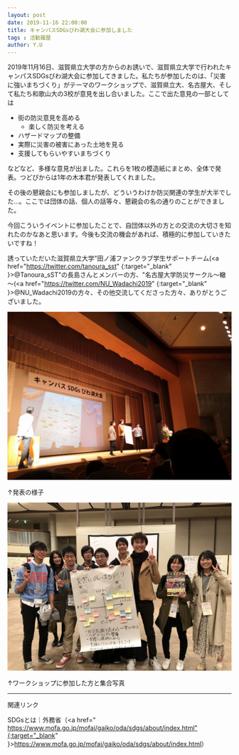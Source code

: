 ```yaml
---
layout: post
date: 2019-11-16 22:00:00
title: キャンパスSDGsびわ湖大会に参加しました
tags : 活動履歴
author: Y.U
---
```




2019年11月16日、滋賀県立大学の方からのお誘いで、滋賀県立大学で行われたキャンパスSDGsびわ湖大会に参加してきました。私たちが参加したのは、「災害に強いまちづくり」がテーマのワークショップで、滋賀県立大、名古屋大、そして私たち和歌山大の3校が意見を出し合いました。ここで出た意見の一部としては
<!--more-->
- 街の防災意見を高める
  - 楽しく防災を考える
- ハザードマップの整備
- 実際に災害の被害にあった土地を見る
- 支援してもらいやすいまちづくり

などなど、多様な意見が出ました。これらを1枚の模造紙にまとめ、全体で発表。つどぴからは1年の木本君が発表してくれました。

その後の懇親会にも参加しましたが、どういうわけか防災関連の学生が大半でした...。ここでは団体の話、個人の話等々、懇親会の名の通りのことができました。

今回こういうイベントに参加したことで、自団体以外の方との交流の大切さを知れたのかなあと思います。今後も交流の機会があれば、積極的に参加していきたいですね！

誘っていただいた滋賀県立大学"田ノ浦ファンクラブ学生サポートチーム(<a href="https://twitter.com/tanoura_sst" {:target="_blank" }>@Tanoura_sST</a>"の長島さんとメンバーの方、"名古屋大学防災サークル～轍～(<a href="https://twitter.com/NU_Wadachi2019" {:target="_blank" }>@NU_Wadachi2019</a>の方々、その他交流してくださった方々、ありがとうございました。

![発表のようす](/assets/images/4/4-1.jpg)

↑発表の様子

![集合写真](/assets/images/4/4-2.jpg)

↑ワークショップに参加した方と集合写真

--------

関連リンク

SDGsとは｜外務省（<a href=" https://www.mofa.go.jp/mofaj/gaiko/oda/sdgs/about/index.html"{:target="_blank" }>https://www.mofa.go.jp/mofaj/gaiko/oda/sdgs/about/index.html</a>）

